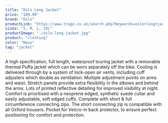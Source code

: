```yaml
---
title: "Oslo Long Jacket"
price: "109.99"
brand: "Oslo"
productLink: "https://www.trago.co.uk/search.php?Keywords=oslo+long+jacket&x=0&y=0"
sizes: "S, M, L, 2XL"
productImage: "./oslo-long-jacket.jpg"
product: "clothing"
color: "Navy"
tag: "jacket"
---
```

A high specification, full length, waterproof touring jacket with a removable thermal Puffa jacket which can be worn separately off the bike. Cooling is delivered through by a system of lock-open air vents, including cuff adjusters which double as ventilation. Multiple adjustment points on arms and waist. Stretch panels provide extra flexibility in the elbows and behind the arms. Lots of printed reflective detailing for improved visibility at night. Comfort is prioritised with a neoprene edged, synthetic suede collar and easily adjustable, soft edged cuffs. Complete with short & full circumference connecting zips. The short connecting zip is compatible with all Oxford trousers. Pocket for Velcro-in back protector, to ensure perfect positioning for comfort and protection.